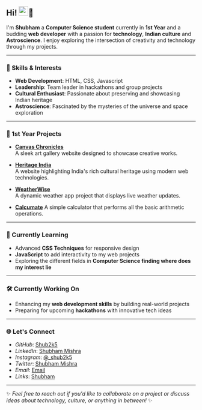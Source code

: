 ## Hi! <img src="https://emojis.slackmojis.com/emojis/images/1668802256/62708/greetings.gif?1668802256" width="25"/>👋

I'm **Shubham** a **Computer Science student** currently in **1st Year** and a budding **web developer** with a passion for **technology**, **Indian culture** and **Astroscience**. I enjoy exploring the intersection of creativity and technology through my projects.

---

### 🌟 Skills & Interests

- **Web Development**: HTML, CSS, Javascript
- **Leadership**: Team leader in hackathons and group projects  
- **Cultural Enthusiast**: Passionate about preserving and showcasing Indian heritage  
- **Astroscience**: Fascinated by the mysteries of the universe and space exploration

---

### 🚀 1st Year Projects

- **[Canvas Chronicles](https://github.com/Shub2k5/Canvas-Chronicles)**  
  A sleek art gallery website designed to showcase creative works.  

- **[Heritage India](https://github.com/Shub2k5/Heritage-India)**  
  A website highlighting India's rich cultural heritage using modern web technologies.  

- **[WeatherWise](https://github.com/Shub2k5/WeatherWise)**  
  A dynamic weather app project that displays live weather updates.
  
- **[Calcumate](https://github.com/Shub2k5/Simple-Calculator-Project-)**
  A simple calculator that performs all the basic arithmetic operations.
  
---

### 📘 Currently Learning

- Advanced **CSS Techniques** for responsive design  
- **JavaScript** to add interactivity to my web projects  
- Exploring the different fields in **Computer Science finding where does my interest lie**  

---

### 🛠️ Currently Working On
 
- Enhancing my **web development skills** by building real-world projects  
- Preparing for upcoming **hackathons** with innovative tech ideas  

---

### 🌐 Let's Connect

- *GitHub*: [Shub2k5](https://github.com/Shub2k5)  
- *LinkedIn*: [Shubham Mishra](https://www.linkedin.com/in/shubham-mishra-11aa81324/)  
- *Instagram*: [@_shub2k5](https://www.instagram.com/_shub2k5/)  
- *Twitter*: [Shubham Mishra](https://x.com/Shubham27224674)  
- *Email*: [Email](manshu2k5@gmail.com)
- *Links*: [Shubham](https://beacons.ai/shub2k5)

---

✨ *Feel free to reach out if you'd like to collaborate on a project or discuss ideas about technology, culture, or anything in between!* ✨
